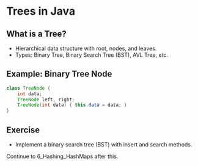 # Trees in Java

## What is a Tree?
- Hierarchical data structure with root, nodes, and leaves.
- Types: Binary Tree, Binary Search Tree (BST), AVL Tree, etc.

## Example: Binary Tree Node
```java
class TreeNode {
    int data;
    TreeNode left, right;
    TreeNode(int data) { this.data = data; }
}
```

## Exercise
- Implement a binary search tree (BST) with insert and search methods.

Continue to 6_Hashing_HashMaps after this.
